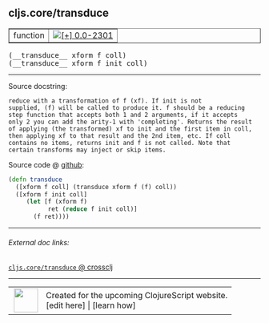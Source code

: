## cljs.core/transduce



 <table border="1">
<tr>
<td>function</td>
<td><a href="https://github.com/cljsinfo/cljs-api-docs/tree/0.0-2301"><img valign="middle" alt="[+] 0.0-2301" title="Added in 0.0-2301" src="https://img.shields.io/badge/+-0.0--2301-lightgrey.svg"></a> </td>
</tr>
</table>


 <samp>
(__transduce__ xform f coll)<br>
</samp>
 <samp>
(__transduce__ xform f init coll)<br>
</samp>

---





Source docstring:

```
reduce with a transformation of f (xf). If init is not
supplied, (f) will be called to produce it. f should be a reducing
step function that accepts both 1 and 2 arguments, if it accepts
only 2 you can add the arity-1 with 'completing'. Returns the result
of applying (the transformed) xf to init and the first item in coll,
then applying xf to that result and the 2nd item, etc. If coll
contains no items, returns init and f is not called. Note that
certain transforms may inject or skip items.
```


Source code @ [github](https://github.com/clojure/clojurescript/blob/r2911/src/cljs/cljs/core.cljs#L1824-L1837):

```clj
(defn transduce
  ([xform f coll] (transduce xform f (f) coll))
  ([xform f init coll]
     (let [f (xform f)
           ret (reduce f init coll)]
       (f ret))))
```

<!--
Repo - tag - source tree - lines:

 <pre>
clojurescript @ r2911
└── src
    └── cljs
        └── cljs
            └── <ins>[core.cljs:1824-1837](https://github.com/clojure/clojurescript/blob/r2911/src/cljs/cljs/core.cljs#L1824-L1837)</ins>
</pre>

-->

---



###### External doc links:

[`cljs.core/transduce` @ crossclj](http://crossclj.info/fun/cljs.core.cljs/transduce.html)<br>

---

 <table>
<tr><td>
<img valign="middle" align="right" width="48px" src="http://i.imgur.com/Hi20huC.png">
</td><td>
Created for the upcoming ClojureScript website.<br>
[edit here] | [learn how]
</td></tr></table>

[edit here]:https://github.com/cljsinfo/cljs-api-docs/blob/master/cljsdoc/cljs.core/transduce.cljsdoc
[learn how]:https://github.com/cljsinfo/cljs-api-docs/wiki/cljsdoc-files

<!--

This information was too distracting to show to readers, but I'll leave it
commented here since it is helpful to:

- pretty-print the data used to generate this document
- and show how to retrieve that data



The API data for this symbol:

```clj
{:ns "cljs.core",
 :name "transduce",
 :signature ["[xform f coll]" "[xform f init coll]"],
 :history [["+" "0.0-2301"]],
 :type "function",
 :full-name-encode "cljs.core/transduce",
 :source {:code "(defn transduce\n  ([xform f coll] (transduce xform f (f) coll))\n  ([xform f init coll]\n     (let [f (xform f)\n           ret (reduce f init coll)]\n       (f ret))))",
          :title "Source code",
          :repo "clojurescript",
          :tag "r2911",
          :filename "src/cljs/cljs/core.cljs",
          :lines [1824 1837]},
 :full-name "cljs.core/transduce",
 :docstring "reduce with a transformation of f (xf). If init is not\nsupplied, (f) will be called to produce it. f should be a reducing\nstep function that accepts both 1 and 2 arguments, if it accepts\nonly 2 you can add the arity-1 with 'completing'. Returns the result\nof applying (the transformed) xf to init and the first item in coll,\nthen applying xf to that result and the 2nd item, etc. If coll\ncontains no items, returns init and f is not called. Note that\ncertain transforms may inject or skip items."}

```

Retrieve the API data for this symbol:

```clj
;; from Clojure REPL
(require '[clojure.edn :as edn])
(-> (slurp "https://raw.githubusercontent.com/cljsinfo/cljs-api-docs/catalog/cljs-api.edn")
    (edn/read-string)
    (get-in [:symbols "cljs.core/transduce"]))
```

-->
